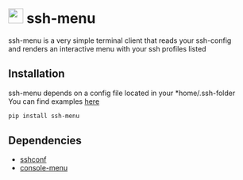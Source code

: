 # <img src="https://cdn.iconscout.com/icon/free/png-256/list-bullets-menu-format-formatting-items-6-3298.png" height="30" width="30"> ssh-menu

ssh-menu is a very simple terminal client that reads your ssh-config  
and renders an interactive menu with your ssh profiles listed

## Installation

ssh-menu depends on a config file located in your *home/.ssh-folder  
You can find examples [here](https://www.ssh.com/ssh/config/)

```bash
pip install ssh-menu
```

## Dependencies

* [sshconf](https://pypi.org/project/sshconf/)
* [console-menu](https://pypi.org/project/console-menu/)
